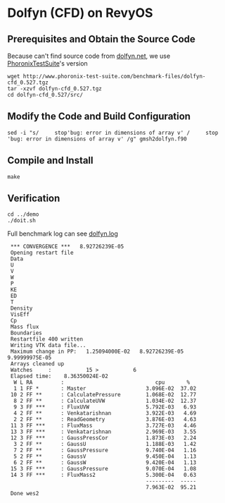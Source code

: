 # Dolfyn (CFD) on RevyOS

## Prerequisites and Obtain the Source Code

Because can't find source code from [dolfyn.net](https://www.dolfyn.net), we use [PhoronixTestSuite](https://openbenchmarking.org/test/pts/dolfyn)'s version

```
wget http://www.phoronix-test-suite.com/benchmark-files/dolfyn-cfd_0.527.tgz
tar -xzvf dolfyn-cfd_0.527.tgz
cd dolfyn-cfd_0.527/src/
```

## Modify the Code and Build Configuration

```
sed -i "s/     stop'bug: error in dimensions of array v' /     stop 'bug: error in dimensions of array v' /g" gmsh2dolfyn.f90
```

## Compile and Install

```
make
```

## Verification

```
cd ../demo
./doit.sh 
```

Full benchmark log can see [dolfyn.log](./dolfyn.log)

```
 *** CONVERGENCE ***   8.92726239E-05
 Opening restart file
 Data
 U
 V
 W
 P
 KE
 ED
 T
 Density
 VisEff
 Cp
 Mass flux
 Boundaries
 Restartfile 400 written
 Writing VTK data file...
 Maximum change in PP:   1.25094000E-02   8.92726239E-05   9.99999975E-05
 Arrays cleaned up
 Watches     :           15 >           6
 Elapsed time:    8.36350024E-02
  W L RA         :                             cpu       %
  1 1 FF *       : Master                   3.096E-02  37.02
 10 2 FF **      : CalculatePressure        1.068E-02  12.77
  8 2 FF **      : CalculateUVW             1.034E-02  12.37
  9 3 FF ***     : FluxUVW                  5.792E-03   6.93
  4 2 FF **      : Venkatarishnan           3.922E-03   4.69
  2 2 FF **      : ReadGeometry             3.876E-03   4.63
 11 3 FF ***     : FluxMass                 3.727E-03   4.46
 13 3 FF ***     : Venkatarishnan           2.969E-03   3.55
 12 3 FF ***     : GaussPressCor            1.873E-03   2.24
  3 2 FF **      : GaussU                   1.188E-03   1.42
  7 2 FF **      : GaussPressure            9.740E-04   1.16
  5 2 FF **      : GaussV                   9.450E-04   1.13
  6 2 FF **      : GaussW                   9.420E-04   1.13
 15 3 FF ***     : GaussPressure            9.070E-04   1.08
 14 3 FF ***     : FluxMass2                5.300E-04   0.63
                                            ---------  -----
                                            7.963E-02  95.21
 Done wes2
```

